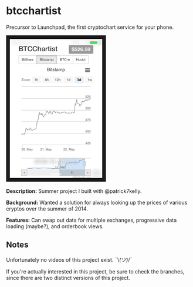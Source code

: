 # btcchartist
Precursor to Launchpad, the first cryptochart service for your phone.

<img src="https://github.com/mchlmicy/btcchartist/blob/master/screenshot.jpg" alt="Demo" width="50%" border="10" />

**Description:** Summer project I built with @patrick7kelly.

**Background:** Wanted a solution for always looking up the prices of various cryptos over the summer of 2014.

**Features:** Can swap out data for multiple exchanges, progressive data loading (maybe?), and orderbook views.

Notes
---

Unfortunately no videos of this project exist. ¯\\_(ツ)_/¯ 

If you're actually interested in this project, be sure to check the branches, since there are two distinct versions of this project.
